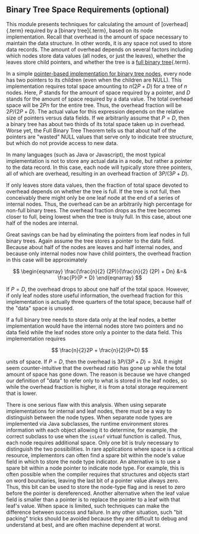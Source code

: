 
## Binary Tree Space Requirements (optional)

This module presents techniques for calculating the amount of
[overhead]{.term} required by a
[binary tree]{.term}, based on its node
implementation. Recall that overhead is the amount of space necessary to
maintain the data structure. In other words, it is any space not used to
store data records. The amount of overhead depends on several factors
including which nodes store data values (all nodes, or just the leaves),
whether the leaves store child pointers, and whether the tree is a
[full binary tree](#full-tree){.term}.

In a simple
[pointer-based implementation for binary tree nodes](#binary-tree-node-implementations), 
every node has two pointers to its children (even when the
children are NULL). This implementation requires total space amounting
to $n(2P + D)$ for a tree of $n$ nodes. Here, $P$ stands for the amount
of space required by a pointer, and $D$ stands for the amount of space
required by a data value. The total overhead space will be $2Pn$ for the
entire tree. Thus, the overhead fraction will be $2P/(2P + D)$. The
actual value for this expression depends on the relative size of
pointers versus data fields. If we arbitrarily assume that $P = D$, then
a binary tree has about two thirds of its total space taken up in
overhead. Worse yet, the Full Binary Tree Theorem tells us that about
half of the pointers are "wasted" NULL values that serve only to
indicate tree structure, but which do not provide access to new data.

In many languages (such as Java or Javascript), the most typical
implementation is not to store any actual data in a node, but rather a
pointer to the data record. In this case, each node will typically store
three pointers, all of which are overhead, resulting in an overhead
fraction of $3P/(3P + D)$.

If only leaves store data values, then the fraction of total space
devoted to overhead depends on whether the tree is full. If the tree is
not full, then conceivably there might only be one leaf node at the end
of a series of internal nodes. Thus, the overhead can be an arbitrarily
high percentage for non-full binary trees. The overhead fraction drops
as the tree becomes closer to full, being lowest when the tree is truly
full. In this case, about one half of the nodes are internal.

Great savings can be had by eliminating the pointers from leaf nodes in
full binary trees. Again assume the tree stores a pointer to the data
field. Because about half of the nodes are leaves and half internal
nodes, and because only internal nodes now have child pointers, the
overhead fraction in this case will be approximately

$$
\begin{eqnarray}
\frac{\frac{n}{2} (2P)}{\frac{n}{2} (2P) + Dn} &=& \frac{P}{P + D}
\end{eqnarray}
$$

If $P = D$, the overhead drops to about one half of the total space.
However, if only leaf nodes store useful information, the overhead
fraction for this implementation is actually three quarters of the total
space, because half of the "data" space is unused.

If a full binary tree needs to store data only at the leaf nodes, a
better implementation would have the internal nodes store two pointers
and no data field while the leaf nodes store only a pointer to the data
field. This implementation requires

$$
\frac{n}{2}2P + \frac{n}{2}(P+D)
$$

units of space. If $P = D$, then the overhead is $3P/(3P + D) = 3/4$. It
might seem counter-intuitive that the overhead ratio has gone up while
the total amount of space has gone down. The reason is because we have
changed our definition of "data" to refer only to what is stored in
the leaf nodes, so while the overhead fraction is higher, it is from a
total storage requirement that is lower.

There is one serious flaw with this analysis. When using separate
implementations for internal and leaf nodes, there must be a way to
distinguish between the node types. When separate node types are
implemented via Java subclasses, the runtime environment stores
information with each object allowing it to determine, for example, the
correct subclass to use when the `isLeaf` virtual function is called.
Thus, each node requires additional space. Only one bit is truly
necessary to distinguish the two possibilities. In rare applications
where space is a critical resource, implementors can often find a spare
bit within the node's value field in which to store the node type
indicator. An alternative is to use a spare bit within a node pointer to
indicate node type. For example, this is often possible when the
compiler requires that structures and objects start on word boundaries,
leaving the last bit of a pointer value always zero. Thus, this bit can
be used to store the node-type flag and is reset to zero before the
pointer is dereferenced. Another alternative when the leaf value field
is smaller than a pointer is to replace the pointer to a leaf with that
leaf's value. When space is limited, such techniques can make the
difference between success and failure. In any other situation, such
"bit packing" tricks should be avoided because they are difficult to
debug and understand at best, and are often machine dependent at worst.

<avembed id="TreeOverheadFIB" src="Binary/TreeOverheadFIB.html" type="ka" name="Tree Overhead Exercise"/>
